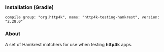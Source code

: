 ### Installation (Gradle)
```compile group: "org.http4k", name: "http4k-testing-hamkrest", version: "2.28.0"```

### About

A set of Hamkrest matchers for use when testing **http4k** apps.

<script src="https://gist-it.appspot.com/https://github.com/http4k/http4k/blob/master/src/docs/guide/modules/hamkrest/example.kt"></script>
